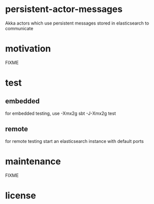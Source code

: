 # persistent-actor-messages
Akka actors which use persistent messages stored in elasticsearch to communicate

# motivation
FIXME

# test
## embedded
for embedded testing, use -Xmx2g
sbt -J-Xmx2g test

## remote
for remote testing start an elasticsearch instance with default ports

# maintenance
FIXME

# license